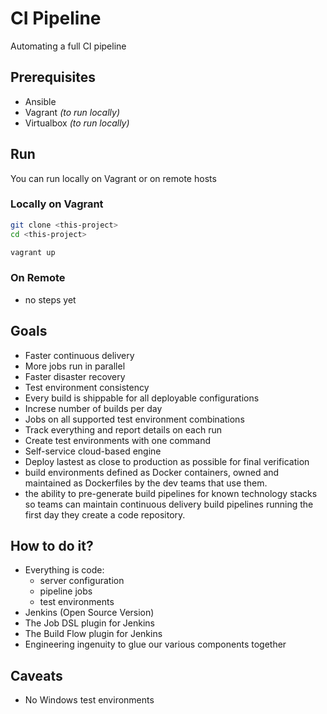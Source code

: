 # CI Pipeline

Automating a full CI pipeline


## Prerequisites

- Ansible
- Vagrant *(to run locally)*
- Virtualbox *(to run locally)*


## Run

You can run locally on Vagrant or on remote hosts


### Locally on Vagrant

```bash
git clone <this-project>
cd <this-project>

vagrant up
```

### On Remote

- no steps yet


## Goals

- Faster continuous delivery
- More jobs run in parallel
- Faster disaster recovery
- Test environment consistency
- Every build is shippable for all deployable configurations
- Increse number of builds per day
- Jobs on all supported test environment combinations
- Track everything and report details on each run
- Create test environments with one command
- Self-service cloud-based engine
- Deploy lastest as close to production as possible for final verification
- build environments defined as Docker containers, owned and maintained as Dockerfiles by the dev teams that use them.
- the ability to pre-generate build pipelines for known technology stacks so teams can maintain continuous delivery build pipelines running the first day they create a code repository.

## How to do it?

- Everything is code:
  - server configuration
  - pipeline jobs
  - test environments
- Jenkins (Open Source Version)
- The Job DSL plugin for Jenkins
- The Build Flow plugin for Jenkins
- Engineering ingenuity to glue our various components together

## Caveats

- No Windows test environments
